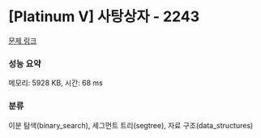 # [Platinum V] 사탕상자 - 2243 

[문제 링크](https://www.acmicpc.net/problem/2243) 

### 성능 요약

메모리: 5928 KB, 시간: 68 ms

### 분류

이분 탐색(binary_search), 세그먼트 트리(segtree), 자료 구조(data_structures)

